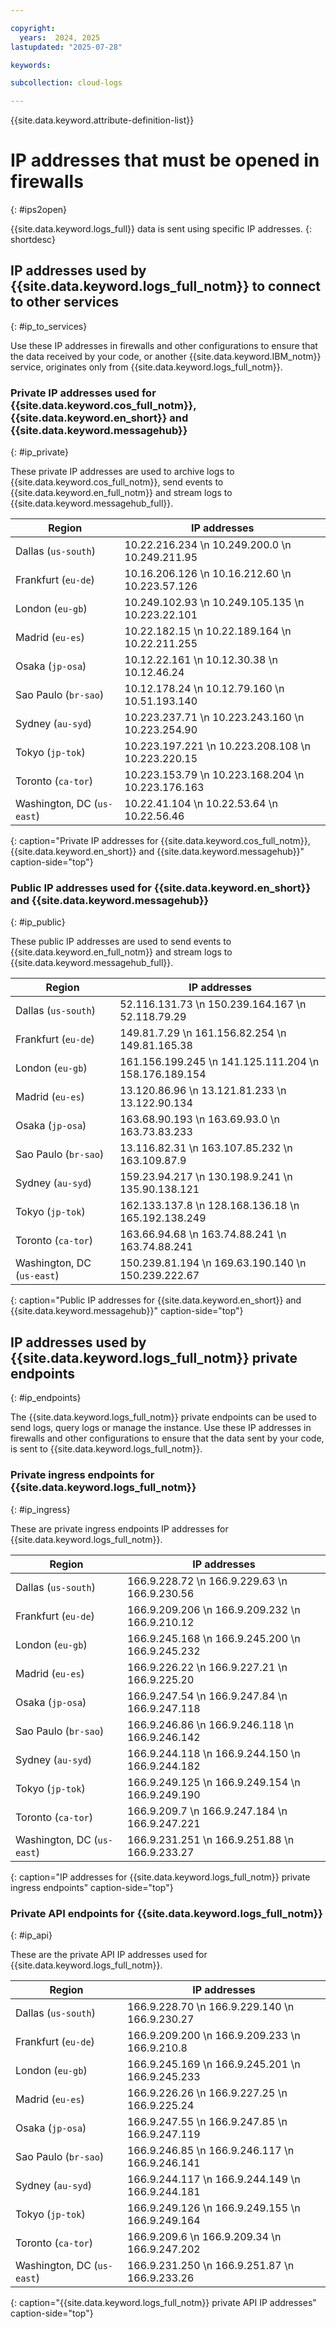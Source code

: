 ```yaml
---

copyright:
  years:  2024, 2025
lastupdated: "2025-07-28"

keywords:

subcollection: cloud-logs

---
```


{{site.data.keyword.attribute-definition-list}}

# IP addresses that must be opened in firewalls
{: #ips2open}

{{site.data.keyword.logs_full}} data is sent using specific IP addresses.
{: shortdesc}

## IP addresses used by {{site.data.keyword.logs_full_notm}} to connect to other services
{: #ip_to_services}

Use these IP addresses in firewalls and other configurations to ensure that the data received by your code, or another {{site.data.keyword.IBM_notm}} service, originates only from {{site.data.keyword.logs_full_notm}}.

### Private IP addresses used for {{site.data.keyword.cos_full_notm}}, {{site.data.keyword.en_short}} and {{site.data.keyword.messagehub}}
{: #ip_private}

These private IP addresses are used to archive logs to {{site.data.keyword.cos_full_notm}}, send events to {{site.data.keyword.en_full_notm}} and stream logs to {{site.data.keyword.messagehub_full}}.


| Region      | IP addresses     |
| ----------- | -------------- |
| Dallas (`us-south`) |  10.22.216.234  \n 10.249.200.0  \n 10.249.211.95 |
| Frankfurt (`eu-de`) | 10.16.206.126  \n 10.16.212.60  \n 10.223.57.126 |
| London (`eu-gb`) | 10.249.102.93  \n 10.249.105.135  \n 10.223.22.101 |
| Madrid (`eu-es`) | 10.22.182.15  \n 10.22.189.164  \n 10.22.211.255 |
| Osaka (`jp-osa`) | 10.12.22.161  \n 10.12.30.38  \n 10.12.46.24  |
| Sao Paulo (`br-sao`) | 10.12.178.24  \n 10.12.79.160  \n 10.51.193.140 |
| Sydney (`au-syd`) | 10.223.237.71  \n 10.223.243.160  \n 10.223.254.90 |
| Tokyo (`jp-tok`) | 10.223.197.221  \n 10.223.208.108  \n 10.223.220.15 |
| Toronto (`ca-tor`) | 10.223.153.79  \n 10.223.168.204  \n 10.223.176.163 |
| Washington, DC (`us-east`) | 10.22.41.104  \n 10.22.53.64  \n 10.22.56.46 |
{: caption="Private IP addresses for {{site.data.keyword.cos_full_notm}}, {{site.data.keyword.en_short}} and {{site.data.keyword.messagehub}}" caption-side="top"}

### Public IP addresses used for {{site.data.keyword.en_short}} and {{site.data.keyword.messagehub}}
{: #ip_public}

These public IP addresses are used to send events to {{site.data.keyword.en_full_notm}} and stream logs to {{site.data.keyword.messagehub_full}}.

| Region      | IP addresses     |
| ----------- | -------------- |
| Dallas (`us-south`) | 52.116.131.73  \n 150.239.164.167  \n 52.118.79.29 |
| Frankfurt (`eu-de`) | 149.81.7.29  \n 161.156.82.254  \n 149.81.165.38 |
| London (`eu-gb`) | 161.156.199.245  \n 141.125.111.204  \n 158.176.189.154 |
| Madrid (`eu-es`) | 13.120.86.96  \n 13.121.81.233  \n 13.122.90.134 |
| Osaka (`jp-osa`) | 163.68.90.193  \n 163.69.93.0  \n 163.73.83.233 |
| Sao Paulo (`br-sao`) | 13.116.82.31  \n 163.107.85.232  \n 163.109.87.9 |
| Sydney (`au-syd`) | 159.23.94.217  \n 130.198.9.241  \n 135.90.138.121 |
| Tokyo (`jp-tok`) | 162.133.137.8  \n 128.168.136.18  \n 165.192.138.249 |
| Toronto (`ca-tor`) | 163.66.94.68  \n 163.74.88.241  \n 163.74.88.241 |
| Washington, DC (`us-east`) | 150.239.81.194  \n 169.63.190.140  \n 150.239.222.67 |
{: caption="Public IP addresses for {{site.data.keyword.en_short}} and {{site.data.keyword.messagehub}}" caption-side="top"}

## IP addresses used by {{site.data.keyword.logs_full_notm}} private endpoints
{: #ip_endpoints}

The {{site.data.keyword.logs_full_notm}} private endpoints can be used to send logs, query logs or manage the instance. Use these IP addresses in firewalls and other configurations to ensure that the data sent by your code, is sent to {{site.data.keyword.logs_full_notm}}.

### Private ingress endpoints for {{site.data.keyword.logs_full_notm}}
{: #ip_ingress}

These are private ingress endpoints IP addresses for {{site.data.keyword.logs_full_notm}}.

| Region      | IP addresses     |
| ----------- | -------------- |
| Dallas (`us-south`) | 166.9.228.72  \n 166.9.229.63  \n 166.9.230.56 |
| Frankfurt (`eu-de`) | 166.9.209.206  \n 166.9.209.232  \n 166.9.210.12 |
| London (`eu-gb`) | 166.9.245.168  \n 166.9.245.200  \n 166.9.245.232 |
| Madrid (`eu-es`) | 166.9.226.22  \n 166.9.227.21  \n 166.9.225.20 |
| Osaka (`jp-osa`) | 166.9.247.54  \n 166.9.247.84  \n 166.9.247.118 |
| Sao Paulo (`br-sao`) | 166.9.246.86  \n 166.9.246.118  \n 166.9.246.142 |
| Sydney (`au-syd`) | 166.9.244.118  \n 166.9.244.150  \n 166.9.244.182 |
| Tokyo (`jp-tok`) | 166.9.249.125  \n 166.9.249.154  \n 166.9.249.190 |
| Toronto (`ca-tor`) | 166.9.209.7  \n 166.9.247.184  \n 166.9.247.221 |
| Washington, DC (`us-east`) | 166.9.231.251  \n 166.9.251.88  \n 166.9.233.27 |
{: caption="IP addresses for {{site.data.keyword.logs_full_notm}} private ingress endpoints" caption-side="top"}



### Private API endpoints for {{site.data.keyword.logs_full_notm}}
{: #ip_api}

These are the private API IP addresses used for {{site.data.keyword.logs_full_notm}}.

| Region      | IP addresses     |
| ----------- | -------------- |
| Dallas (`us-south`) | 166.9.228.70  \n 166.9.229.140  \n 166.9.230.27 |
| Frankfurt (`eu-de`) | 166.9.209.200  \n 166.9.209.233  \n 166.9.210.8 |
| London (`eu-gb`) | 166.9.245.169  \n 166.9.245.201  \n 166.9.245.233 |
| Madrid (`eu-es`) | 166.9.226.26  \n 166.9.227.25  \n 166.9.225.24 |
| Osaka (`jp-osa`) | 166.9.247.55  \n 166.9.247.85  \n 166.9.247.119 |
| Sao Paulo (`br-sao`) | 166.9.246.85  \n 166.9.246.117  \n 166.9.246.141 |
| Sydney (`au-syd`) | 166.9.244.117  \n 166.9.244.149  \n 166.9.244.181 |
| Tokyo (`jp-tok`) | 166.9.249.126  \n 166.9.249.155  \n 166.9.249.164 |
| Toronto (`ca-tor`) | 166.9.209.6  \n 166.9.209.34  \n 166.9.247.202 |
| Washington, DC (`us-east`) | 166.9.231.250  \n 166.9.251.87  \n 166.9.233.26 |
{: caption="{{site.data.keyword.logs_full_notm}} private API IP addresses" caption-side="top"}
